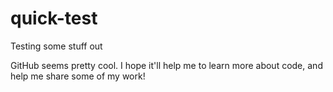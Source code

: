 # quick-test
Testing some stuff out

GitHub seems pretty cool. I hope it'll help me to learn more about code, and help me share some of my work!
